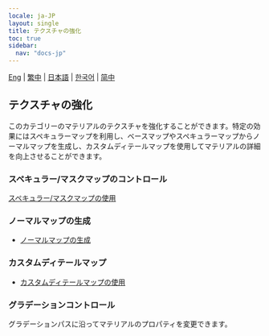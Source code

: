 ```yaml
---
locale: ja-JP
layout: single
title: テクスチャの強化
toc: true
sidebar:
  nav: "docs-jp"
---
```

[Eng](/dancexr/features/texture_enhancement) | [繁中](/tw/dancexr/features/texture_enhancement) | [日本語](/jp/dancexr/features/texture_enhancement) | [한국어](/kr/dancexr/features/texture_enhancement) | [简中](/zh/dancexr/features/texture_enhancement)

## テクスチャの強化
このカテゴリーのマテリアルのテクスチャを強化することができます。特定の効果にはスペキュラーマップを利用し、ベースマップやスペキュラーマップからノーマルマップを生成し、カスタムディテールマップを使用してマテリアルの詳細を向上させることができます。

### スペキュラー/マスクマップのコントロール
[スペキュラー/マスクマップの使用](specular_map.md)

### ノーマルマップの生成
* [ノーマルマップの生成](normal_map.md)

### カスタムディテールマップ
* [カスタムディテールマップの使用](custom_detail_map.md)

### グラデーションコントロール

グラデーションパスに沿ってマテリアルのプロパティを変更できます。
